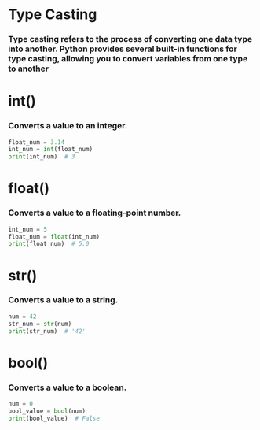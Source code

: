 # Type Casting

### Type casting refers to the process of converting one data type into another. Python provides several built-in functions for type casting, allowing you to convert variables from one type to another

# int()

### Converts a value to an integer.

```py
float_num = 3.14
int_num = int(float_num)
print(int_num)  # 3
```

# float()

### Converts a value to a floating-point number.

```py
int_num = 5
float_num = float(int_num)
print(float_num)  # 5.0
```

# str()

### Converts a value to a string.

```py
num = 42
str_num = str(num)
print(str_num)  # '42'
```

# bool()

### Converts a value to a boolean.

```py
num = 0
bool_value = bool(num)
print(bool_value)  # False
```
